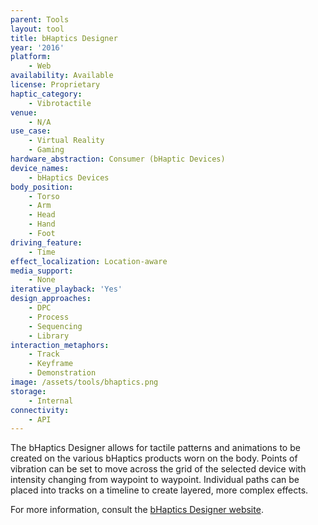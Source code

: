 ```yaml
---
parent: Tools
layout: tool
title: bHaptics Designer
year: '2016'
platform:
    - Web
availability: Available
license: Proprietary
haptic_category:
    - Vibrotactile
venue:
    - N/A
use_case:
    - Virtual Reality
    - Gaming
hardware_abstraction: Consumer (bHaptic Devices)
device_names:
    - bHaptics Devices
body_position:
    - Torso
    - Arm
    - Head
    - Hand
    - Foot
driving_feature:
    - Time
effect_localization: Location-aware
media_support:
    - None
iterative_playback: 'Yes'
design_approaches:
    - DPC
    - Process
    - Sequencing
    - Library
interaction_metaphors:
    - Track
    - Keyframe
    - Demonstration
image: /assets/tools/bhaptics.png
storage:
    - Internal
connectivity:
    - API
---
```

The bHaptics Designer allows for tactile patterns and animations to be created on the various bHaptics products worn on the body.
Points of vibration can be set to move across the grid of the selected device with intensity changing from waypoint to waypoint.
Individual paths can be placed into tracks on a timeline to create layered, more complex effects.

For more information, consult the [bHaptics Designer website](https://designer.bhaptics.com/).
